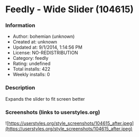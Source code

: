# Feedly - Wide Slider (104615)

### Information
- Author: bohemian (unknown)
- Created at: unknown
- Updated at: 9/1/2014, 1:14:56 PM
- License: NO-REDISTRIBUTION
- Category: feedly
- Rating: undefined
- Total installs: 422
- Weekly installs: 0


### Description
Expands the slider to fit screen better


### Screenshots (links to userstyles.org)
![https://userstyles.org/style_screenshots/104615_after.jpeg](https://userstyles.org/style_screenshots/104615_after.jpeg)


